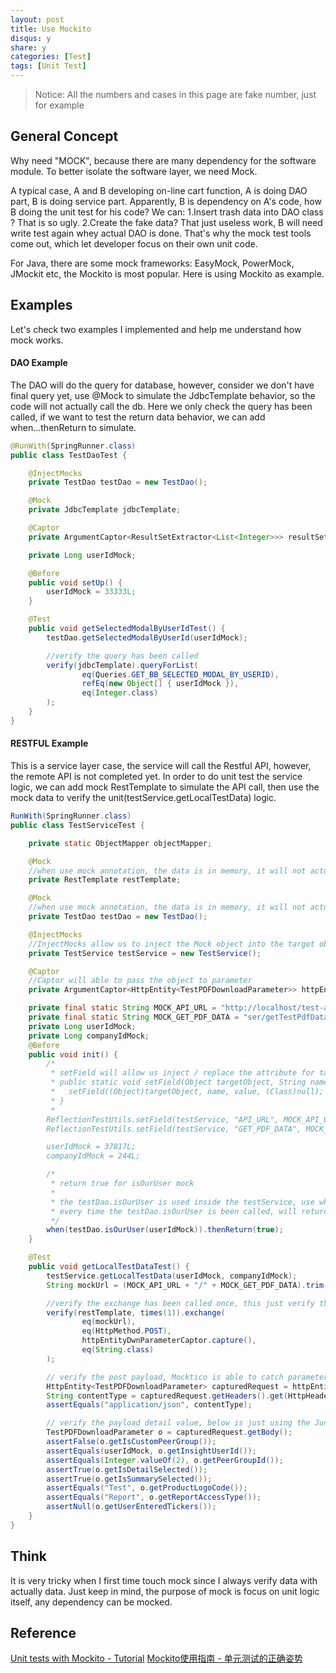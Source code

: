 ```yaml
---
layout: post
title: Use Mockito
disqus: y
share: y
categories: [Test]
tags: [Unit Test]
---
```


> Notice: All the numbers and cases in this page are fake number, just for example

## General Concept
Why need "MOCK", because there are many dependency for the software module. To better isolate the software layer, we need Mock.  
  
A typical case, A and B developing on-line cart function, A is doing DAO part, B is doing service part. Apparently, B is dependency on A's code, how B doing the unit test for his code? We can: 1.Insert trash data into DAO class ? That is so ugly. 2.Create the fake data? That just useless work, B will need write test again whey actual DAO is done. That's why the mock test tools come out, which let developer focus on their own unit code.

For Java, there are some mock frameworks: EasyMock, PowerMock, JMockit etc, the Mockito is most popular. Here is using Mockito as example.

## Examples
Let's check two examples I implemented and help me understand how mock works.

#### DAO Example
The DAO will do the query for database, however, consider we don't have final query yet, use @Mock to simulate the JdbcTemplate behavior, so the code will not actually call the db. Here we only check the query has been called, if we want to test the return data behavior, we can add when...thenReturn to simulate.
```java
@RunWith(SpringRunner.class)
public class TestDaoTest {

    @InjectMocks
    private TestDao testDao = new TestDao();

    @Mock
    private JdbcTemplate jdbcTemplate;

    @Captor
    private ArgumentCaptor<ResultSetExtractor<List<Integer>>> resultSetExtractorCaptor;

    private Long userIdMock;

    @Before
    public void setUp() {
        userIdMock = 33333L;
    }

    @Test
    public void getSelectedModalByUserIdTest() {
        testDao.getSelectedModalByUserId(userIdMock);

        //verify the query has been called
        verify(jdbcTemplate).queryForList(
                eq(Queries.GET_BB_SELECTED_MODAL_BY_USERID),
                refEq(new Object[] { userIdMock }),
                eq(Integer.class)
        );
    }
}
```

#### RESTFUL Example
This is a service layer case, the service will call the Restful API, however, the remote API is not completed yet. In order to do unit test the service logic, we can add mock RestTemplate to simulate the API call, then use the mock data to verify the unit(testService.getLocalTestData) logic.  
```java
RunWith(SpringRunner.class)
public class TestServiceTest {

    private static ObjectMapper objectMapper;

    @Mock
	//when use mock annotation, the data is in memory, it will not actually run the rest full call.
    private RestTemplate restTemplate;

    @Mock
	//when use mock annotation, the data is in memory, it will not actually run the database query.
    private TestDao testDao = new TestDao();

    @InjectMocks
	//InjectMocks allow us to inject the Mock object into the target object, so when the testService is using restTemplate, the test will able to catch it.
    private TestService testService = new TestService();

    @Captor
	//Captor will able to pass the object to parameter
    private ArgumentCaptor<HttpEntity<TestPDFDownloadParameter>> httpEntityDwnParameterCaptor;

    private final static String MOCK_API_URL = "http://localhost/test-api";
    private final static String MOCK_GET_PDF_DATA = "ser/getTestPdfData";
    private Long userIdMock;
    private Long companyIdMock;
    @Before
    public void init() {
		/*
	     * setField will allow us inject / replace the attribute for target object.		
		 * public static void setField(Object targetObject, String name, Object value) {
         *   setField((Object)targetObject, name, value, (Class)null);
         * }
		 *
        ReflectionTestUtils.setField(testService, "API_URL", MOCK_API_URL);
        ReflectionTestUtils.setField(testService, "GET_PDF_DATA", MOCK_GET_PDF_DATA);

        userIdMock = 37817L;
        companyIdMock = 244L;

        /* 
		 * return true for isOurUser mock
		 *
		 * the testDao.isOurUser is used inside the testService, use when...thenReturn to mock,
		 * every time the testDao.isOurUser is been called, will return true.
		 */
        when(testDao.isOurUser(userIdMock)).thenReturn(true);
    }

    @Test
    public void getLocalTestDataTest() {
        testService.getLocalTestData(userIdMock, companyIdMock);
        String mockUrl = (MOCK_API_URL + "/" + MOCK_GET_PDF_DATA).trim();

        //verify the exchange has been called once, this just verify the exchange function has been called with required parameter
        verify(restTemplate, times(1)).exchange(
                eq(mockUrl),
                eq(HttpMethod.POST),
                httpEntityDwnParameterCaptor.capture(),
                eq(String.class)
        );

        // verify the post payload, Mocktico is able to catch parameters
        HttpEntity<TestPDFDownloadParameter> capturedRequest = httpEntityDwnParameterCaptor.getValue();
        String contentType = capturedRequest.getHeaders().get(HttpHeaders.CONTENT_TYPE).get(0);
        assertEquals("application/json", contentType);

        // verify the payload detail value, below is just using the Junit to verify the data point
        TestPDFDownloadParameter o = capturedRequest.getBody();
        assertFalse(o.getIsCustomPeerGroup());
        assertEquals(userIdMock, o.getInsightUserId());
        assertEquals(Integer.valueOf(2), o.getPeerGroupId());
        assertTrue(o.getIsDetailSelected());
        assertTrue(o.getIsSummarySelected());
        assertEquals("Test", o.getProductLogoCode());
        assertEquals("Report", o.getReportAccessType());
        assertNull(o.getUserEnteredTickers());
    }
}
```

## Think
It is very tricky when I first time touch mock since I always verify data with actually data. Just keep in mind, the purpose of mock is focus on unit logic itself, any dependency can be mocked.

## Reference
[Unit tests with Mockito - Tutorial](https://www.vogella.com/tutorials/Mockito/article.html)
[Mockito使用指南 - 单元测试的正确姿势](http://blog.hanschen.site/2016/06/21/mockito.html)